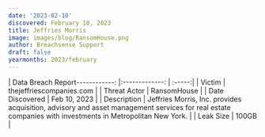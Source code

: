 ```yaml
---
date: '2023-02-10'
discovered: February 10, 2023
title: Jeffries Morris
image: images/blog/RansomHouse.png
author: Breachsense Support
draft: false
yearmonths: 2023/february
---
```


| Data Breach Report------------:     |:-------------:    | :-----:|
| Victim      | thejeffriescompanies.com      | 
| Threat Actor      | RansomHouse      | 
| Date Discovered      | Feb 10, 2023      | 
| Description      | Jeffries Morris, Inc. provides acquisition, advisory and asset management services for real estate companies with investments in Metropolitan New York.      | 
| Leak Size      | 100GB      | 

